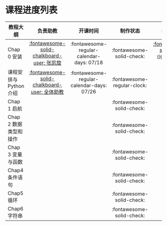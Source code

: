 # 课程进度列表

| 教程大纲               |                                                       负责助教                                                       |                  开课时间                  |          制作状态          |                              相关链接                              |
| ---------------------- | :-------------------------------------------------------------------------------------------------------------------: | :----------------------------------------: | :-------------------------: | :-----------------------------------------------------------------: |
| Chap 0 安装            |                         [:fontawesome-solid-chalkboard-user: 张凯旋](https://github.com/zarjun)                         | :fontawesome-regular-calendar-days: 07/18 |  :fontawesome-solid-check:  | [:fontawesome-solid-up-right-from-square:][chap0_page] |
| 课程安排与Python介绍   | [:fontawesome-solid-chalkboard-user: 全体助教](https://datawhalechina.github.io/learn-python-the-smart-way-v2/Team/team) | :fontawesome-regular-calendar-days: 07/26 | :fontawesome-regular-clock: |                                                                    |
| Chap 1 启航            |                                                                                                                      |                                            |  :fontawesome-solid-check:  |                                                                    |
| Chap 2 数据类型和操作 |                                                                                                                      |                                            |  :fontawesome-solid-check:  |                                                                    |
| Chap 3 变量与函数      |                                                                                                                      |                                            |  :fontawesome-solid-check:  |                                                                    |
| Chap4 条件语句         |                                                                                                                      |                                            |  :fontawesome-solid-check:  |                                                                    |
| Chap5 循环             |                                                                                                                      |                                            |  :fontawesome-solid-check:  |                                                                    |
| Chap6 字符串           |                                                                                                                      |                                            |  :fontawesome-solid-check:  |                                                                    |


[chap0_page]: ./schedule_detail/chap0_page.md